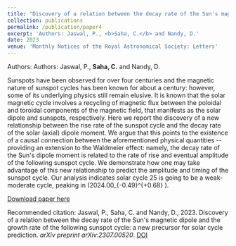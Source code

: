 ```yaml
---
title: "Discovery of a relation between the decay rate of the Sun's magnetic dipole and the growth rate of the following sunspot cycle: a new precursor for solar cycle prediction"
collection: publications
permalink: /publication/paper4
excerpt: 'Authors: Jaswal, P., <b>Saha, C.</b> and Nandy, D.'
date: 2023
venue: 'Monthly Notices of the Royal Astronomical Society: Letters'
---
```

Authors: Authors: Jaswal, P., <b>Saha, C.</b> and Nandy, D.

Sunspots have been observed for over four centuries and the magnetic nature of sunspot cycles has been known for about a century: however, some of its underlying physics still remain elusive. It is known that the solar magnetic cycle involves a recycling of magnetic flux between the poloidal and toroidal components of the magnetic field, that manifests as the solar dipole and sunspots, respectively. Here we report the discovery of a new relationship between the rise rate of the sunspot cycle and the decay rate of the solar (axial) dipole moment. We argue that this points to the existence of a causal connection between the aforementioned physical quantities -- providing an extension to the Waldmeier effect: namely, the decay rate of the Sun's dipole moment is related to the rate of rise and eventual amplitude of the following sunspot cycle. We demonstrate how one may take advantage of this new relationship to predict the amplitude and timing of the sunspot cycle. Our analysis indicates solar cycle 25 is going to be a weak-moderate cycle, peaking in \(2024.00_{-0.49}^{+0.68} \).

[Download paper here](https://doi.org/10.48550/arXiv.2307.00520)

Recommended citation: Jaswal, P., Saha, C. and Nandy, D., 2023. Discovery of a relation between the decay rate of the Sun's magnetic dipole and the growth rate of the following sunspot cycle: a new precursor for solar cycle prediction. <i>arXiv preprint arXiv:2307.00520</i>. [DOI](https://doi.org/10.48550/arXiv.2307.00520)



